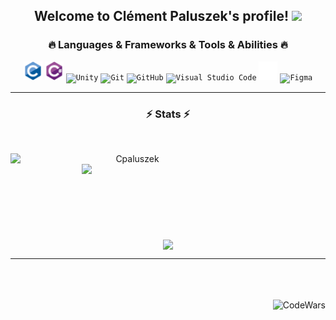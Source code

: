 <h2 align="center">
  Welcome to Clément Paluszek's profile!
  <img src="https://media.giphy.com/media/hvRJCLFzcasrR4ia7z/giphy.gif" width="28">
</h2>

<h3 align="center">🔥 Languages & Frameworks & Tools & Abilities 🔥</h3>
<p align="center">
  <code><img alt="C" width="30px" src="https://raw.githubusercontent.com/devicons/devicon/master/icons/c/c-original.svg" /></code>
  <code><img alt="C#" width="30px" src="https://raw.githubusercontent.com/devicons/devicon/master/icons/csharp/csharp-original.svg" /></code>
  <code><img alt="Unity" width="30px" src="https://www.vectorlogo.zone/logos/unity3d/unity3d-icon.svg" /></code>
  <code><img alt="Git" width="30px" src="https://cdn.jsdelivr.net/gh/devicons/devicon/icons/git/git-original.svg" /></code>
  <code><img alt="GitHub" width="30px" src="https://user-images.githubusercontent.com/3369400/139447912-e0f43f33-6d9f-45f8-be46-2df5bbc91289.png#gh-dark-mode-only"/></code>
  <code><img alt="Visual Studio Code" width="30px" src="https://cdn.jsdelivr.net/gh/devicons/devicon/icons/vscode/vscode-original.svg" /></code>
  <code><img alt="Terminal" width="30px" src="./img/terminal-dark.svg#gh-dark-mode-only" /></code>
  <code><img alt="Figma" width="30px" src="https://www.vectorlogo.zone/logos/figma/figma-icon.svg" /></code>
<p align="center">
<hr>

<h3 align="center">⚡ Stats ⚡</h3>
<br>
<p align=center>
  <div align=center>
    <a href="https://github.com/denvercoder1/github-readme-streak-stats" title="Go to Source">
      <img align="left" width=390 src="https://streak-stats.demolab.com/?user=Cpaluszek&theme=monokai-metallian&hide_border=true" alt="Cpaluszek" />
    </a>
    <a href="https://github.com/Cpaluszek/github-readme-stats" title="Go to Source">
      <img align="right" width=390 src="https://github-readme-stats.vercel.app/api?username=Cpaluszek&show_icons=true&include_all_commits=true&count_private=true&theme=react&hide_border=true&bg_color=1F222E&title_color=F85D7F&icon_color=F8D866" />
    </a>
  </div>
  <br><br><br><br><br><br><br><br>
  <div align=center>
    <a href="https://github.com/anuraghazra/github-readme-stats">
      <img width=325 align="center" src="https://github-readme-stats.vercel.app/api/top-langs/?username=Cpaluszek&langs_count=8&layout=compact&include_all_commits=true&count_private=true&theme=react&hide_border=true&bg_color=1F222E&title_color=F85D7F&icon_color=F8D866&hide=Jupyter%20Notebook" />
    </a>
  </div>
</p>

<hr>

<br>
<div width="100%" align="center">
  <img alt="LeetCode" align="left" width="400px" src="https://leetcard.jacoblin.cool/NoonSense?theme=unicorn" style="padding-left: 1000px;" />
  <br>
  <br>
  <img alt="CodeWars" align="right" src="https://www.codewars.com/users/NoonSense/badges/large" />
</div>


